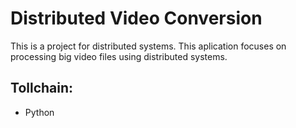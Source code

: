 # Distributed Video Conversion
This is a project for distributed systems. 
This aplication focuses on processing big video files using distributed systems.



## Tollchain: 
- Python
